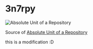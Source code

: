 # 3n7rpy
![Absolute Unit of a Repository](https://ih1.redbubble.net/image.566642966.8783/flat,750x,075,f-pad,750x1000,f8f8f8.u2.jpg)

Source of [Absolute Unit of a Repository](https://ih1.redbubble.net/image.566642966.8783/flat,750x,075,f-pad,750x1000,f8f8f8.u2.jpg)

this is a modification :D
